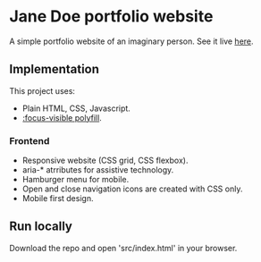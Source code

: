 # Jane Doe portfolio website

A simple portfolio website of an imaginary person. See it live [here](https://tasxatzial.github.io/janedoe-website).

## Implementation

This project uses:

* Plain HTML, CSS, Javascript.
* [:focus-visible polyfill](https://github.com/WICG/focus-visible).

### Frontend

* Responsive website (CSS grid, CSS flexbox).
* aria-* atrributes for assistive technology.
* Hamburger menu for mobile.
* Open and close navigation icons are created with CSS only.
* Mobile first design.

## Run locally

Download the repo and open 'src/index.html' in your browser.
